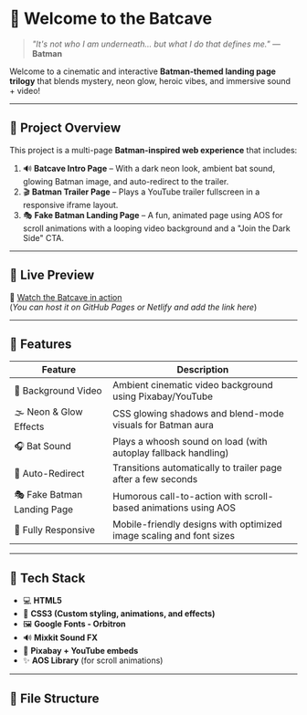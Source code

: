 # 🦇 Welcome to the Batcave

> _"It's not who I am underneath... but what I do that defines me."_ — **Batman**

Welcome to a cinematic and interactive **Batman-themed landing page trilogy** that blends mystery, neon glow, heroic vibes, and immersive sound + video!

---

## 🧩 Project Overview

This project is a multi-page **Batman-inspired web experience** that includes:

1. 🔊 **Batcave Intro Page** – With a dark neon look, ambient bat sound, glowing Batman image, and auto-redirect to the trailer.
2. 🎬 **Batman Trailer Page** – Plays a YouTube trailer fullscreen in a responsive iframe layout.
3. 🎭 **Fake Batman Landing Page** – A fun, animated page using AOS for scroll animations with a looping video background and a "Join the Dark Side" CTA.

---

## 🚀 Live Preview

🔗 [Watch the Batcave in action](#)  
(*You can host it on GitHub Pages or Netlify and add the link here*)

---

## 🎨 Features

| Feature                      | Description                                                                 |
|-----------------------------|-----------------------------------------------------------------------------|
| 🦇 Background Video          | Ambient cinematic video background using Pixabay/YouTube                    |
| 🌫️ Neon & Glow Effects       | CSS glowing shadows and blend-mode visuals for Batman aura                 |
| 🎧 Bat Sound                | Plays a whoosh sound on load (with autoplay fallback handling)             |
| 🧠 Auto-Redirect             | Transitions automatically to trailer page after a few seconds              |
| 🎭 Fake Batman Landing Page | Humorous call-to-action with scroll-based animations using AOS             |
| 📱 Fully Responsive         | Mobile-friendly designs with optimized image scaling and font sizes        |

---

## 🧰 Tech Stack

- 💻 **HTML5**
- 🎨 **CSS3 (Custom styling, animations, and effects)**
- 🖼️ **Google Fonts - Orbitron**
- 🔊 **Mixkit Sound FX**
- 🎥 **Pixabay + YouTube embeds**
- ✨ **AOS Library** (for scroll animations)

---

## 📂 File Structure


